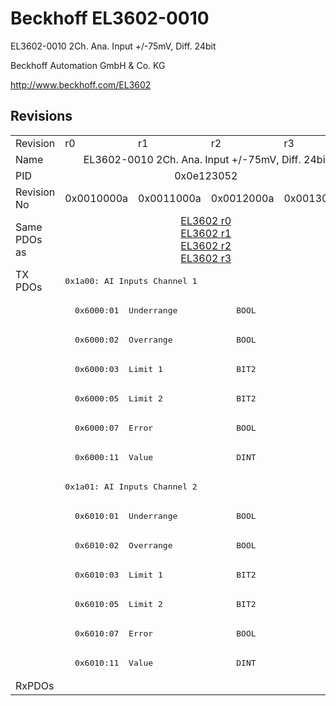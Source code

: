 # Beckhoff EL3602-0010

EL3602-0010 2Ch. Ana. Input +/-75mV, Diff. 24bit

Beckhoff Automation GmbH & Co. KG

http://www.beckhoff.com/EL3602

## Revisions
<table>
<tr >
<td>Revision</td>
<td>r0</td>
<td>r1</td>
<td>r2</td>
<td>r3</td>
</tr>
<tr >
<td>Name</td>
<td colspan=4 align="center">EL3602-0010 2Ch. Ana. Input +/-75mV, Diff. 24bit</td>
</tr>
<tr >
<td>PID</td>
<td colspan=4 align="center">0x0e123052</td>
</tr>
<tr >
<td>Revision No</td>
<td>0x0010000a</td>
<td>0x0011000a</td>
<td>0x0012000a</td>
<td>0x0013000a</td>
</tr>
<tr >
<td>Same PDOs as</td>
<td colspan=4 align="center"><a href="EL3602">EL3602 r0</a><br/><a href="EL3602">EL3602 r1</a><br/><a href="EL3602">EL3602 r2</a><br/><a href="EL3602">EL3602 r3</a></td>
</tr>
<tr class="txpdo pdosection">
<td rowspan=14 valign=top>TX PDOs</td>
<td colspan=4 align="left"><pre>0x1a00: AI Inputs Channel 1</pre></td>
<td></td>
</tr>
<tr class="txpdo">
<td colspan=4 align="left"><pre>  0x6000:01  Underrange            BOOL</pre></td>
</tr>
<tr class="txpdo">
<td colspan=4 align="left"><pre>  0x6000:02  Overrange             BOOL</pre></td>
</tr>
<tr class="txpdo">
<td colspan=4 align="left"><pre>  0x6000:03  Limit 1               BIT2</pre></td>
</tr>
<tr class="txpdo">
<td colspan=4 align="left"><pre>  0x6000:05  Limit 2               BIT2</pre></td>
</tr>
<tr class="txpdo">
<td colspan=4 align="left"><pre>  0x6000:07  Error                 BOOL</pre></td>
</tr>
<tr class="txpdo">
<td colspan=4 align="left"><pre>  0x6000:11  Value                 DINT</pre></td>
</tr>
<tr class="txpdo pdosection">
<td colspan=4 align="left"><pre>0x1a01: AI Inputs Channel 2</pre></td>
</tr>
<tr class="txpdo">
<td colspan=4 align="left"><pre>  0x6010:01  Underrange            BOOL</pre></td>
</tr>
<tr class="txpdo">
<td colspan=4 align="left"><pre>  0x6010:02  Overrange             BOOL</pre></td>
</tr>
<tr class="txpdo">
<td colspan=4 align="left"><pre>  0x6010:03  Limit 1               BIT2</pre></td>
</tr>
<tr class="txpdo">
<td colspan=4 align="left"><pre>  0x6010:05  Limit 2               BIT2</pre></td>
</tr>
<tr class="txpdo">
<td colspan=4 align="left"><pre>  0x6010:07  Error                 BOOL</pre></td>
</tr>
<tr class="txpdo">
<td colspan=4 align="left"><pre>  0x6010:11  Value                 DINT</pre></td>
</tr>
<tr >
<td>RxPDOs</td>
<td colspan=4 align="left"></td>
</tr>
</table>
